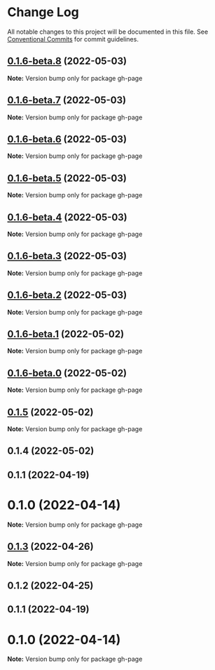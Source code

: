 # Change Log

All notable changes to this project will be documented in this file.
See [Conventional Commits](https://conventionalcommits.org) for commit guidelines.

## [0.1.6-beta.8](https://github.com/wellgrisa/tame-your-theme/compare/gh-page@0.1.6-beta.7...gh-page@0.1.6-beta.8) (2022-05-03)

**Note:** Version bump only for package gh-page





## [0.1.6-beta.7](https://github.com/wellgrisa/tame-your-theme/compare/gh-page@0.1.6-beta.5...gh-page@0.1.6-beta.7) (2022-05-03)

**Note:** Version bump only for package gh-page





## [0.1.6-beta.6](https://github.com/wellgrisa/tame-your-theme/compare/gh-page@0.1.6-beta.5...gh-page@0.1.6-beta.6) (2022-05-03)

**Note:** Version bump only for package gh-page





## [0.1.6-beta.5](https://github.com/wellgrisa/tame-your-theme/compare/gh-page@0.1.6-beta.4...gh-page@0.1.6-beta.5) (2022-05-03)

**Note:** Version bump only for package gh-page





## [0.1.6-beta.4](https://github.com/wellgrisa/tame-your-theme/compare/gh-page@0.1.6-beta.3...gh-page@0.1.6-beta.4) (2022-05-03)

**Note:** Version bump only for package gh-page





## [0.1.6-beta.3](https://github.com/wellgrisa/tame-your-theme/compare/gh-page@0.1.6-beta.2...gh-page@0.1.6-beta.3) (2022-05-03)

**Note:** Version bump only for package gh-page





## [0.1.6-beta.2](https://github.com/wellgrisa/tame-your-theme/compare/gh-page@0.1.6-beta.1...gh-page@0.1.6-beta.2) (2022-05-03)

**Note:** Version bump only for package gh-page





## [0.1.6-beta.1](https://github.com/wellgrisa/tame-your-theme/compare/gh-page@0.1.6-beta.0...gh-page@0.1.6-beta.1) (2022-05-02)

**Note:** Version bump only for package gh-page





## [0.1.6-beta.0](https://github.com/wellgrisa/tame-your-theme/compare/gh-page@0.1.5...gh-page@0.1.6-beta.0) (2022-05-02)

**Note:** Version bump only for package gh-page





## [0.1.5](https://github.com/wellgrisa/tame-your-theme/compare/gh-page@0.1.4...gh-page@0.1.5) (2022-05-02)

**Note:** Version bump only for package gh-page





## 0.1.4 (2022-05-02)



## 0.1.1 (2022-04-19)



# 0.1.0 (2022-04-14)

**Note:** Version bump only for package gh-page





## [0.1.3](https://github.com/wellgrisa/tame-your-theme/compare/gh-page@0.1.2...gh-page@0.1.3) (2022-04-26)

**Note:** Version bump only for package gh-page





## 0.1.2 (2022-04-25)



## 0.1.1 (2022-04-19)



# 0.1.0 (2022-04-14)

**Note:** Version bump only for package gh-page
